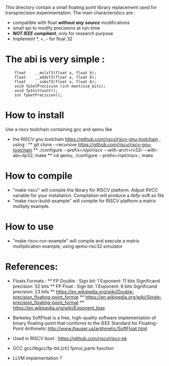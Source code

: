 This directory contain a small floating point library replacement used
for transprecision experimentation. The main characteristics are :

* compatible with float ___without any source___ modifications
* small api to modify precisions at run-time
* ___NOT IEEE compliant___, only for research purpose
* Implement *, +, - for float 32 

# The abi is very simple :
~~~~
    float    __mulsf3(float a, float b);
    float    __addsf3(float a, float b);
    float    __subsf3(float a, float b);
    void fpSetPrecision (int mantissa_bits);
    void fpInitCount();
    int fpGetPrecision();
~~~~
# How to install
Use a riscv toolchain containing gcc and qemu like
* the RISCV gnu toolchain https://github.com/riscv/riscv-gnu-toolchain , using :
** git clone --recursive https://github.com/riscv/riscv-gnu-toolchain
** ./configure --prefix=/opt/riscv --with-arch=rv32i --with-abi=ilp32; make
** cd qemu; ./configure --prefix=/opt/riscv ; make
# How to compile
* "make riscv" will compile the library for RISCV platform. Adjust RVCC variable for your installation. Compilation will produce a libfp-soft.so file
* "make riscv-build-example" will compile for RISCV platform a matrix multiply example. 

# How to use
* "make riscv-run-example" will compile and execute a matrix multiplication example, using qemu-risc32 simulator

# References:
    
* Floats Formats :
**  FP Double : Sign bit: 1 Exponent: 11 bits  Significand precision: 52 bits 
**  FP Float  : Sign bit: 1 Exponent:  8 bits  Significand precision: 23 bits 
**  https://en.wikipedia.org/wiki/Double-precision_floating-point_format
**  https://en.wikipedia.org/wiki/Single-precision_floating-point_format
**  https://en.wikipedia.org/wiki/Exponent_bias

* Berkeley SoftFloat is a free, high-quality software implementation
  of binary floating-point that conforms to the IEEE Standard for
  Floating-Point Arithmetic
  http://www.jhauser.us/arithmetic/SoftFloat.html

* Used in RISCV boot : https://github.com/riscv/riscv-pk

* GCC gcc/libgcc/fp-bit.[ch] fpmul_parts function

* LLVM implementation ?
